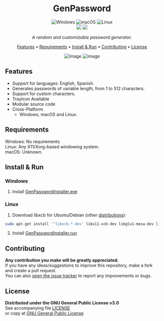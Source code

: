 <!--
*** If you like this README,
*** it is available as a template in my repositories,
*** here is the link:
*** https://github.com/CM0use/README-TEMPLATE
-->
<h1 align="center">GenPassword</h1>

<p align="center">
  <img src="https://img.shields.io/badge/Windows-0078d7?style=for-the-badge&logo=windows&logoColor=ffffff" alt="Windows">
  <img src="https://img.shields.io/badge/mac%20OS-313131?style=for-the-badge&logo=macos&logoColor=d7d7d7" alt="macOS">
  <img src="https://img.shields.io/badge/Linux-ffffff?style=for-the-badge&logo=linux&logoColor=000000" alt="Linux">
  <br>
  <a href="https://github.com/CM0use/GenPassword/releases/"><img src="https://img.shields.io/github/downloads/CM0use/GenPassword/total.svg?style=for-the-badge"></a>
  <a href="https://github.com/CM0use/GenPassword/blob/main/LICENSE"><img src="https://img.shields.io/badge/License-GPLv3-4a6484?style=for-the-badge"></a>
</p>

<p align="center"><i>A random and customizable password generator.</i></p>

<p align="center">
  <a href="#features">Features</a> •
  <a href="#requirements">Requirements</a> •
  <a href="#install--run">Install & Run</a> •
  <a href="#contributing">Contributing</a> •
  <a href="#license">License</a>
</p>

<div align="center">
  
  ![image](https://github.com/CM0use/GenPassword/assets/102839710/69eee234-9c37-456b-8455-379cdcea5e5a)
  ![image](https://github.com/CM0use/GenPassword/assets/102839710/f4ca7c4f-6125-4a78-b5e1-c4af51f49f6a)
</div>

## Features
* Support for languages: English, Spanish.
* Generates passwords of variable length, from 1 to 512 characters.
* Support for custom characters.
* TrayIcon Available
* Modular source code
* Cross-Platform
  - Windows, macOS and Linux.

## Requirements
Windows: No requirements<br>
Linux: Any X11/Xorg-based windowing system.<br>
macOS: Unknown.

## Install & Run
### Windows
1. Install <a href="https://github.com/CM0use/GenPassword/releases/download/v2.0.0/GenPasswordInstaller.exe">GenPasswordInstaller.exe</a>

### Linux
1. Download libxcb for Ubuntu/Debian (other <a href="https://wiki.qt.io/Building_Qt_5_from_Git#Libxcb">distributions</a>):
```bash
sudo apt-get install '^libxcb.*-dev' libx11-xcb-dev libglu1-mesa-dev libxrender-dev libxi-dev libxkbcommon-dev libxkbcommon-x11-dev
```
2. Install <a href="https://github.com/CM0use/GenPassword/releases/download/v2.0.0/GenPasswordInstaller.run">GenPasswordInstaller.run</a>

## Contributing
**Any contribution you make will be greatly appreciated.**<br>
If you have any ideas/suggestions to improve this repository, make a fork and create a pull request.<br>
You can also <a href="https://github.com/CM0use/GenPassword/issues">open the issue tracker</a> to report any improvements or bugs.<br>

## License
**Distributed under the GNU General Public License v3.0**<br>
See accompanying file <a href="https://github.com/CM0use/GenPassword/blob/main/LICENSE">LICENSE</a><br>
or copy at <a href="https://www.gnu.org/licenses/gpl-3.0.txt">GNU General Public License</a>
